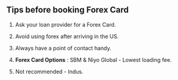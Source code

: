 ## Tips before booking Forex Card

1. Ask your loan provider for a Forex Card.

2. Avoid using forex after arriving in the US.

3. Always have a point of contact handy.

4. **Forex Card Options** :  SBM & Niyo Global - Lowest loading fee.

5. Not recommended - Indus.
